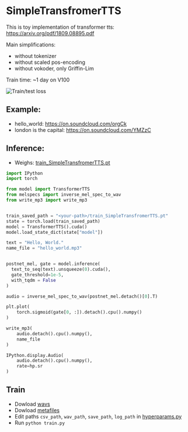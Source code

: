# SimpleTransfromerTTS

This is toy implementation of transformer tts: https://arxiv.org/pdf/1809.08895.pdf

Main simplifications:
- without tokenizer
- without scaled pos-encoding 
- without vokoder, only Griffin-Lim 

Train time: ~1 day on V100

![Train/test loss](assets/train_test_loss.png)

## Example:

- hello_world: https://on.soundcloud.com/orgCk
- london is the capital: https://on.soundcloud.com/YMZzC

## Inference:
- Weighs: [train_SimpleTransfromerTTS.pt](https://drive.google.com/file/d/12CZIP-tLFcteT2RRfG6__w3_T47m-QJK/view?usp=sharing)

```python
import IPython
import torch

from model import TransformerTTS
from melspecs import inverse_mel_spec_to_wav
from write_mp3 import write_mp3


train_saved_path = "<your-path>/train_SimpleTransfromerTTS.pt"
state = torch.load(train_saved_path)
model = TransformerTTS().cuda()
model.load_state_dict(state["model"])

text = "Hello, World."
name_file = "hello_world.mp3"


postnet_mel, gate = model.inference(
  text_to_seq(text).unsqueeze(0).cuda(),
  gate_threshold=1e-5,
  with_tqdm = False
)

audio = inverse_mel_spec_to_wav(postnet_mel.detach()[0].T)

plt.plot(
    torch.sigmoid(gate[0, :]).detach().cpu().numpy()
)

write_mp3(
    audio.detach().cpu().numpy(),
    name_file
)

IPython.display.Audio(
    audio.detach().cpu().numpy(),
    rate=hp.sr
)
```

## Train 
- Dowload [wavs](https://www.kaggle.com/datasets/mathurinache/the-lj-speech-dataset)
- Dowload [metafiles](https://www.kaggle.com/datasets/tttzof351/ljspeech-meta)
- Edit paths `csv_path`, `wav_path`, `save_path`, `log_path` in [hyperparams.py](hyperparams.py)
- Run `python train.py`
